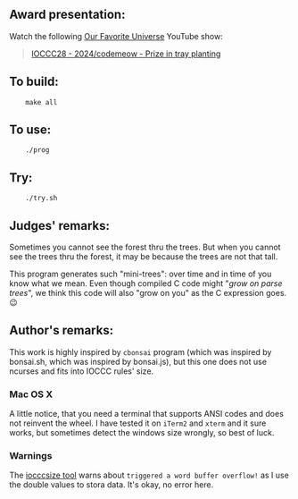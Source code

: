 ## Award presentation:

Watch the following [Our Favorite Universe](https://www.youtube.com/@OurFavoriteUniverse) YouTube show:

> [IOCCC28 - 2024/codemeow - Prize in tray planting](https://www.youtube.com/watch?v=OxRLL_RFZHs)


## To build:

``` <!---sh-->
    make all
```


## To use:

``` <!---sh-->
    ./prog
```


## Try:

``` <!---sh-->
    ./try.sh
```


## Judges' remarks:

Sometimes you cannot see the forest thru the trees.  But when you
cannot see the trees thru the forest, it may be because the trees are
not that tall.

This program generates such "mini-trees": over time and in time of you
know what we mean.  Even though compiled C code might "_grow on parse
trees_", we think this code will also "grow on you" as the C expression
goes.  😉


## Author's remarks:


This work is highly inspired by `cbonsai` program (which was inspired by bonsai.sh, which was inspired by bonsai.js), but this one does not use ncurses and fits into IOCCC rules' size.


### Mac OS X

A little notice, that you need a terminal that supports ANSI codes and does not reinvent the wheel. I have tested it on `iTerm2` and `xterm` and it sure works, but sometimes detect the windows size wrongly, so best of luck.


### Warnings

The [iocccsize tool](https://github.com/ioccc-src/mkiocccentry/blob/master/iocccsize.c) warns about `triggered a word buffer overflow!` as I use the double values to stora data. It's okay, no error here.


<!--

    Copyright © 1984-2025 by Landon Curt Noll and Leonid A. Broukhis.  All Rights Reserved.

    You are free to share and adapt this file under the terms of this license:

        Creative Commons Attribution-ShareAlike 4.0 International (CC BY-SA 4.0)

    For more information, see:

        https://creativecommons.org/licenses/by-sa/4.0/

-->
